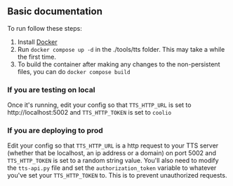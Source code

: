 ## Basic documentation

To run follow these steps:

1. Install [Docker](https://docs.docker.com/get-docker/)
2. Run `docker compose up -d` in the ./tools/tts folder. This may take a while the first time.
3. To build the container after making any changes to the non-persistent files, you can do `docker compose build`

### If you are testing on local

Once it's running, edit your config so that `TTS_HTTP_URL` is set to http://localhost:5002 and `TTS_HTTP_TOKEN` is set to `coolio`

### If you are deploying to prod

Edit your config so that `TTS_HTTP_URL` is a http request to your TTS server (whether that be localhost, an ip address or a domain) on port 5002 and `TTS_HTTP_TOKEN` is set to a random string value. You'll also need to modify the `tts-api.py` file and set the `authorization_token` variable to whatever you've set your `TTS_HTTP_TOKEN` to. This is to prevent unauthorized requests.

